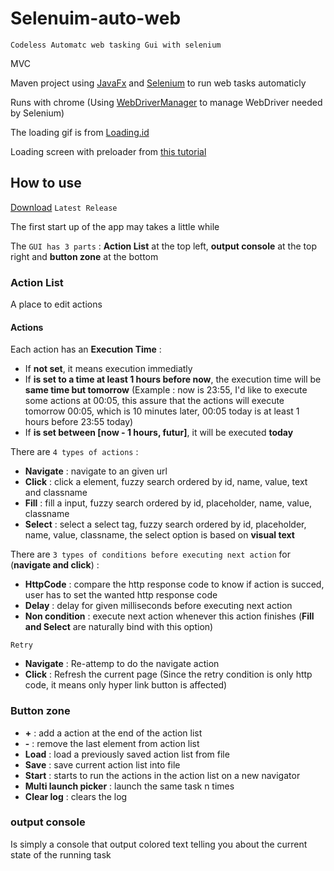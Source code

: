 # Selenuim-auto-web
``Codeless Automatc web tasking Gui with selenium`` 

MVC

Maven project using [JavaFx](https://openjfx.io/openjfx-docs/) and [Selenium](https://www.selenium.dev/documentation/en/getting_started/) to run web tasks automaticly

Runs with chrome (Using [WebDriverManager](https://github.com/bonigarcia/webdrivermanager) to manage WebDriver needed by Selenium)

The loading gif is from [Loading.id](https://loading.io/)

Loading screen with preloader from [this tutorial](https://blog.codecentric.de/en/2015/09/javafx-how-to-easily-implement-application-preloader-2/)

## How to use

[Download](https://github.com/linxuhao/Selenuim-auto-web/releases/latest/download/autoweb.jar) ``Latest Release``

The first start up of the app may takes a little while

The ``GUI has 3 parts`` : **Action List** at the top left, **output console** at the top right and **button zone** at the bottom

### Action List

A place to edit actions 
#### Actions

Each action has an **Execution Time** : 
- If **not set**, it means execution immediatly
- If **is set to a time at least 1 hours before now**, the execution time will be **same time but tomorrow** (Example : now is 23:55, I'd like to execute some actions at 00:05, this assure that the actions will execute tomorrow 00:05, which is 10 minutes later, 00:05 today is at least 1 hours before 23:55 today)
- If **is set between [now - 1 hours, futur]**, it will be executed **today**

There are ``4 types of actions`` :
- **Navigate** : navigate to an given url
- **Click** : click a element, fuzzy search ordered by id, name, value, text and classname
- **Fill** : fill a input, fuzzy search ordered by id, placeholder, name, value, classname
- **Select** : select a select tag, fuzzy search ordered by id, placeholder, name, value, classname, the select option is based on **visual text**

There are ``3 types of conditions before executing next action`` for (**navigate and click**) :
- **HttpCode** : compare the http response code to know if action is succed, user has to set the wanted http response code
- **Delay** : delay for given milliseconds before executing next action
- **Non condition** : execute next action whenever this action finishes (**Fill and Select** are naturally bind with this option)

``Retry``
- **Navigate** : Re-attemp to do the navigate action
- **Click** : Refresh the current page (Since the retry condition is only http code, it means only hyper link button is affected)

### Button zone

- **+** : add a action at the end of the action list
- **-** : remove the last element from action list
- **Load** : load a previously saved action list from file
- **Save** : save current action list into file
- **Start** : starts to run the actions in the action list on a new navigator
- **Multi launch picker** : launch the same task n times
- **Clear log** : clears the log

### output console
Is simply a console that output colored text telling you about the current state of the running task

